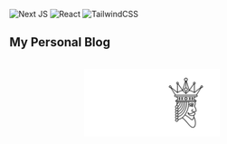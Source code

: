 ![Next JS](https://img.shields.io/badge/Next-black?style=for-the-badge&logo=next.js&logoColor=white)
![React](https://img.shields.io/badge/react-%2320232a.svg?style=for-the-badge&logo=react&logoColor=%2361DAFB)
![TailwindCSS](https://img.shields.io/badge/tailwindcss-%2338B2AC.svg?style=for-the-badge&logo=tailwind-css&logoColor=white)

## My Personal Blog

<br/>
<div align="center">
<img src="https://github.com/sulimanbadour1/SB_Blog/blob/main/public/logos/logo2.png?raw=true" width="240px"/>
</div>
